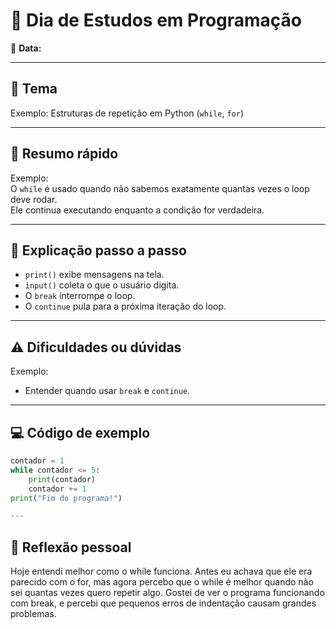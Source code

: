 # 🧠 Dia de Estudos em Programação
📅 **Data:**  <!-- Exemplo: 23 de Outubro de 2025 -->

---

## 📘 Tema
<!-- Escreva o assunto principal da aula/estudo -->
Exemplo: Estruturas de repetição em Python (`while`, `for`)

---

## 🧾 Resumo rápido
<!-- Escreva em 2–3 linhas a ideia geral -->
Exemplo:  
O `while` é usado quando não sabemos exatamente quantas vezes o loop deve rodar.  
Ele continua executando enquanto a condição for verdadeira.

---

## 🧩 Explicação passo a passo
<!-- Liste o que aprendeu, suas observações, e explicações curtas -->
- `print()` exibe mensagens na tela.  
- `input()` coleta o que o usuário digita.  
- O `break` interrompe o loop.  
- O `continue` pula para a próxima iteração do loop.  

---

## ⚠️ Dificuldades ou dúvidas
<!-- Liste o que achou mais difícil, confuso ou o que quer revisar depois -->
Exemplo:  
- Entender quando usar `break` e `continue`.

---

## 💻 Código de exemplo
<!-- Coloque um exemplo completo -->
```python
contador = 1
while contador <= 5:
    print(contador)
    contador += 1
print("Fim do programa!")

---
```
## 💬 Reflexão pessoal

Hoje entendi melhor como o while funciona.
Antes eu achava que ele era parecido com o for, mas agora percebo que o while é melhor quando não sei quantas vezes quero repetir algo.
Gostei de ver o programa funcionando com break, e percebi que pequenos erros de indentação causam grandes problemas.
